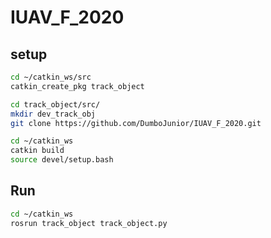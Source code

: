 # IUAV_F_2020

## setup

``` bash
cd ~/catkin_ws/src
catkin_create_pkg track_object
```

``` bash
cd track_object/src/
mkdir dev_track_obj
git clone https://github.com/DumboJunior/IUAV_F_2020.git
```

``` bash
cd ~/catkin_ws
catkin build
source devel/setup.bash

```

## Run

``` bash
cd ~/catkin_ws
rosrun track_object track_object.py
```

